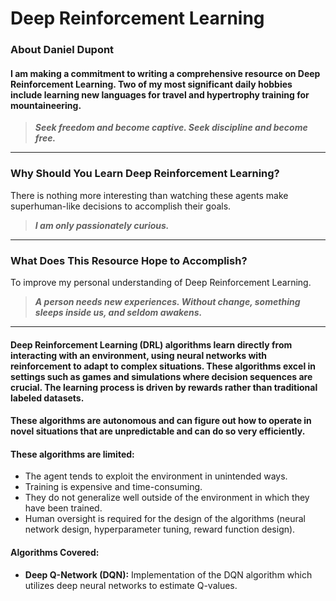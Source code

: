 # Deep Reinforcement Learning

### About Daniel Dupont

#### I am making a commitment to writing a comprehensive resource on Deep Reinforcement Learning. Two of my most significant daily hobbies include learning new languages for travel and hypertrophy training for mountaineering.


> ***Seek freedom and become captive. Seek discipline and become free.***
---

### Why Should You Learn Deep Reinforcement Learning?

There is nothing more interesting than watching these agents make superhuman-like decisions to accomplish their goals.


> ***I am only passionately curious.***

---


### What Does This Resource Hope to Accomplish?

To improve my personal understanding of Deep Reinforcement Learning.

> ***A person needs new experiences. Without change, something sleeps inside us, and seldom awakens.***

---

#### Deep Reinforcement Learning (DRL) algorithms learn directly from interacting with an environment, using neural networks with reinforcement to adapt to complex situations. These algorithms excel in settings such as games and simulations where decision sequences are crucial. The learning process is driven by rewards rather than traditional labeled datasets.

#### These algorithms are autonomous and can figure out how to operate in novel situations that are unpredictable and can do so very efficiently.

#### These algorithms are limited:
- The agent tends to exploit the environment in unintended ways.
- Training is expensive and time-consuming.
- They do not generalize well outside of the environment in which they have been trained.
- Human oversight is required for the design of the algorithms (neural network design, hyperparameter tuning, reward function design).

#### Algorithms Covered:

- **Deep Q-Network (DQN):** Implementation of the DQN algorithm which utilizes deep neural networks to estimate Q-values.
